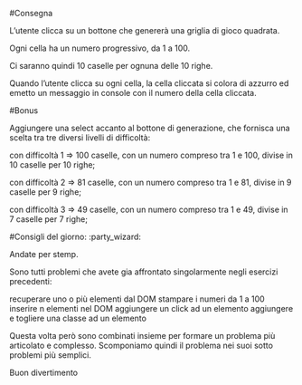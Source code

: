 #Consegna

L’utente clicca su un bottone che genererà una griglia di gioco quadrata.

Ogni cella ha un numero progressivo, da 1 a 100.

Ci saranno quindi 10 caselle per ognuna delle 10 righe.

Quando l’utente clicca su ogni cella, la cella cliccata si colora di azzurro ed emetto un messaggio in console con il numero della cella cliccata.


#Bonus

Aggiungere una select accanto al bottone di generazione, che fornisca una scelta tra tre diversi livelli di difficoltà:

con difficoltà 1 => 100 caselle, con un numero compreso tra 1 e 100, divise in 10 caselle per 10 righe;

con difficoltà 2 => 81 caselle, con un numero compreso tra 1 e 81, divise in 9 caselle per 9 righe;

con difficoltà 3 => 49 caselle, con un numero compreso tra 1 e 49, divise in 7 caselle per 7 righe;

#Consigli del giorno: :party_wizard:

Andate per stemp.

Sono tutti problemi che avete gia affrontato singolarmente negli esercizi precedenti:

recuperare uno o più elementi dal DOM
stampare i numeri da 1 a 100
inserire n elementi nel DOM
aggiungere un click ad un elemento
aggiungere e togliere una classe ad un elemento

Questa volta però sono combinati insieme per formare un problema più articolato e complesso. Scomponiamo quindi il problema nei suoi sotto problemi più semplici.

Buon divertimento